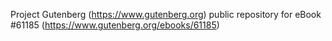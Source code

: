 Project Gutenberg (https://www.gutenberg.org) public repository for eBook #61185 (https://www.gutenberg.org/ebooks/61185)
